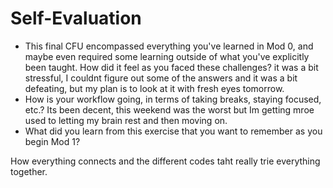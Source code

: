 # Self-Evaluation

- This final CFU encompassed everything you've learned in Mod 0, and maybe even required some learning outside of what you've explicitly been taught. How did it feel as you faced these challenges?
it was a bit stressful, I couldnt figure out some of the answers and it was a bit defeating, but my plan is to look at it with fresh eyes tomorrow.
- How is your workflow going, in terms of taking breaks, staying focused, etc.?
Its been decent, this weekend was the worst but Im getting mroe used to letting my brain rest and then moving on. 
- What did you learn from this exercise that you want to remember as you begin Mod 1?

How everything connects and the different codes taht really trie everything together. 